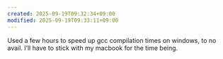 ```yaml
---
created: 2025-09-19T09:32:34+09:00
modified: 2025-09-19T09:33:11+09:00
---
```


Used a few hours to speed up gcc compilation times on windows, to no avail. I’ll have to stick with my macbook for the time being.

